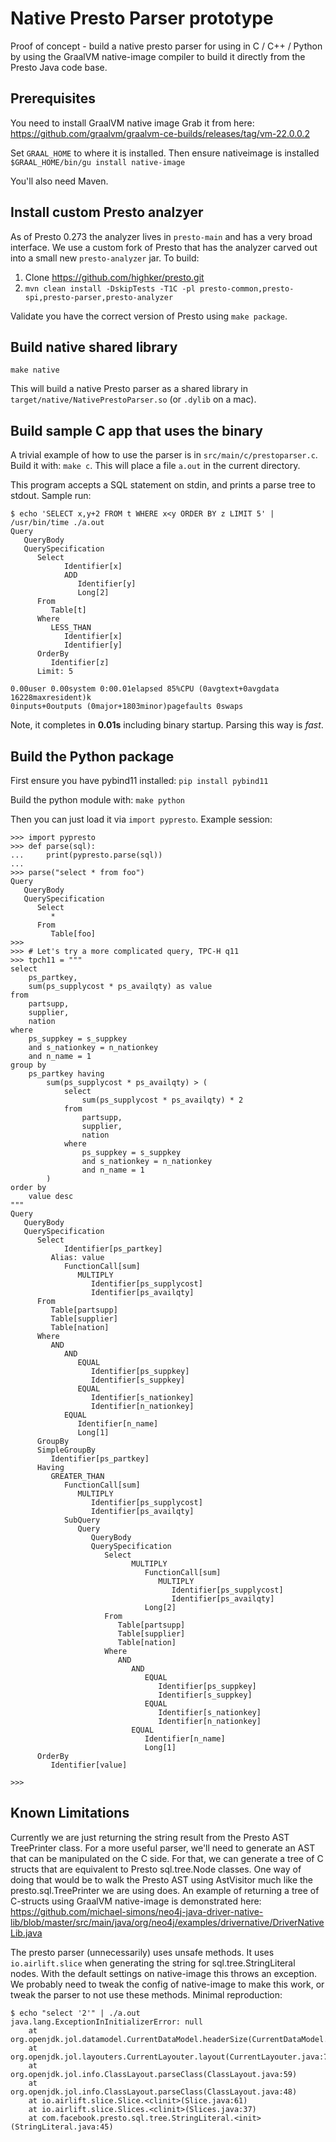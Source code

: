 # Native Presto Parser prototype

Proof of concept - build a native presto parser for using in C / C++ /
Python by using the GraalVM native-image compiler to build it directly
from the Presto Java code base.

## Prerequisites
You need to install GraalVM native image
Grab it from here: 
https://github.com/graalvm/graalvm-ce-builds/releases/tag/vm-22.0.0.2

Set `GRAAL_HOME` to where it is installed. Then ensure nativeimage is installed
`$GRAAL_HOME/bin/gu install native-image`

You'll also need Maven.

## Install custom Presto analzyer

As of Presto 0.273 the analyzer lives in `presto-main` and has a very
broad interface.  We use a custom fork of Presto that has the analyzer
carved out into a small new `presto-analyzer` jar.  To build:

1. Clone https://github.com/highker/presto.git
2. `mvn clean install -DskipTests -T1C -pl presto-common,presto-spi,presto-parser,presto-analyzer`

Validate you have the correct version of Presto using `make package`.

## Build native shared library

`make native`

This will build a native Presto parser as a shared library in
`target/native/NativePrestoParser.so` (or `.dylib` on a mac).

## Build sample C app that uses the binary

A trivial example of how to use the parser is in
`src/main/c/prestoparser.c`. Build it with: `make c`.
This will place a file `a.out` in the current directory. 

This program accepts a SQL statement on stdin, and prints a parse tree
to stdout. Sample run:

```
$ echo 'SELECT x,y+2 FROM t WHERE x<y ORDER BY z LIMIT 5' | /usr/bin/time ./a.out
Query 
   QueryBody
   QuerySpecification 
      Select
            Identifier[x]
            ADD
               Identifier[y]
               Long[2]
      From
         Table[t]
      Where
         LESS_THAN
            Identifier[x]
            Identifier[y]
      OrderBy
         Identifier[z]
      Limit: 5

0.00user 0.00system 0:00.01elapsed 85%CPU (0avgtext+0avgdata 16228maxresident)k
0inputs+0outputs (0major+1803minor)pagefaults 0swaps
```

Note, it completes in **0.01s** including binary startup. Parsing this
way is *fast*.

## Build the Python package

First ensure you have pybind11 installed: `pip install pybind11`

Build the python module with: `make python`

Then you can just load it via `import pypresto`.  Example session:
```
>>> import pypresto
>>> def parse(sql):
...     print(pypresto.parse(sql))
...
>>> parse("select * from foo")
Query 
   QueryBody
   QuerySpecification 
      Select
         *
      From
         Table[foo]
>>>		 
>>> # Let's try a more complicated query, TPC-H q11
>>> tpch11 = """
select
	ps_partkey,
	sum(ps_supplycost * ps_availqty) as value
from
	partsupp,
	supplier,
	nation
where
	ps_suppkey = s_suppkey
	and s_nationkey = n_nationkey
	and n_name = 1
group by
	ps_partkey having
		sum(ps_supplycost * ps_availqty) > (
			select
				sum(ps_supplycost * ps_availqty) * 2
			from
				partsupp,
				supplier,
				nation
			where
				ps_suppkey = s_suppkey
				and s_nationkey = n_nationkey
				and n_name = 1
		)
order by
	value desc
"""
Query 
   QueryBody
   QuerySpecification 
      Select
            Identifier[ps_partkey]
         Alias: value
            FunctionCall[sum]
               MULTIPLY
                  Identifier[ps_supplycost]
                  Identifier[ps_availqty]
      From
         Table[partsupp]
         Table[supplier]
         Table[nation]
      Where
         AND
            AND
               EQUAL
                  Identifier[ps_suppkey]
                  Identifier[s_suppkey]
               EQUAL
                  Identifier[s_nationkey]
                  Identifier[n_nationkey]
            EQUAL
               Identifier[n_name]
               Long[1]
      GroupBy
      SimpleGroupBy
         Identifier[ps_partkey]
      Having
         GREATER_THAN
            FunctionCall[sum]
               MULTIPLY
                  Identifier[ps_supplycost]
                  Identifier[ps_availqty]
            SubQuery
               Query 
                  QueryBody
                  QuerySpecification 
                     Select
                           MULTIPLY
                              FunctionCall[sum]
                                 MULTIPLY
                                    Identifier[ps_supplycost]
                                    Identifier[ps_availqty]
                              Long[2]
                     From
                        Table[partsupp]
                        Table[supplier]
                        Table[nation]
                     Where
                        AND
                           AND
                              EQUAL
                                 Identifier[ps_suppkey]
                                 Identifier[s_suppkey]
                              EQUAL
                                 Identifier[s_nationkey]
                                 Identifier[n_nationkey]
                           EQUAL
                              Identifier[n_name]
                              Long[1]
      OrderBy
         Identifier[value]

>>> 
```

## Known Limitations

Currently we are just returning the string result from the Presto AST
TreePrinter class. For a more useful parser, we'll need to generate an
AST that can be manipulated on the C side. For that, we can generate a
tree of C structs that are equivalent to Presto sql.tree.Node classes.
One way of doing that would be to walk the Presto AST using AstVisitor
much like the presto.sql.TreePrinter we are using does. An example of
returning a tree of C-structs using GraalVM native-image is
demonstrated here:
https://github.com/michael-simons/neo4j-java-driver-native-lib/blob/master/src/main/java/org/neo4j/examples/drivernative/DriverNativeLib.java

The presto parser (unnecessarily) uses unsafe methods. It uses
`io.airlift.slice` when generating the string for
sql.tree.StringLiteral nodes. With the default settings on
native-image this throws an exception. We probably need to tweak the
config of native-image to make this work, or tweak the parser to not
use these methods.  Minimal reproduction:

```
$ echo "select '2'" | ./a.out
java.lang.ExceptionInInitializerError: null
    at org.openjdk.jol.datamodel.CurrentDataModel.headerSize(CurrentDataModel.java:37)
    at org.openjdk.jol.layouters.CurrentLayouter.layout(CurrentLayouter.java:75)
    at org.openjdk.jol.info.ClassLayout.parseClass(ClassLayout.java:59)
    at org.openjdk.jol.info.ClassLayout.parseClass(ClassLayout.java:48)
    at io.airlift.slice.Slice.<clinit>(Slice.java:61)
    at io.airlift.slice.Slices.<clinit>(Slices.java:37)
    at com.facebook.presto.sql.tree.StringLiteral.<init>(StringLiteral.java:45)
```
